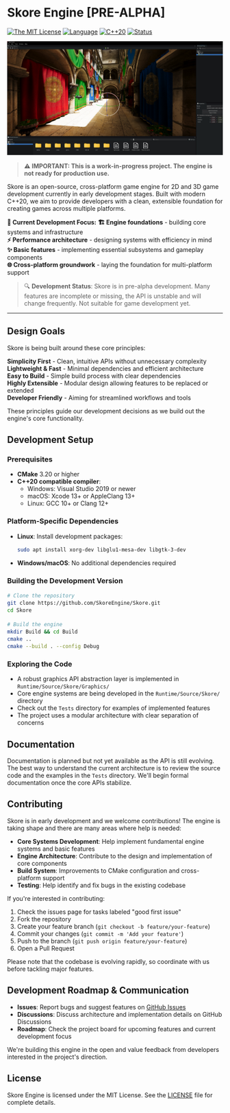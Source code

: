 # Skore Engine [PRE-ALPHA]

[![The MIT License][license-image]][license-url]
[![Language](https://img.shields.io/badge/language-C++-blue.svg)](https://isocpp.org/)
[![C++20](https://img.shields.io/badge/C%2B%2B-20-brightgreen.svg)](https://en.cppreference.com/w/cpp/20)
[![Status](https://img.shields.io/badge/status-pre--alpha-red.svg)]()

[license-image]: https://img.shields.io/badge/License-MIT-yellow.svg
[license-url]: https://opensource.org/licenses/MIT

![Scene](Content/Images/Sponza.png)

> **⚠️ IMPORTANT: This is a work-in-progress project. The engine is not ready for production use.**

Skore is an open-source, cross-platform game engine for 2D and 3D game development currently in early development stages. Built with modern C++20, we aim to provide developers with a clean, extensible foundation for creating games across multiple platforms.

**🚧 Current Development Focus:**
**🏗️ Engine foundations** - building core systems and infrastructure  
**⚡ Performance architecture** - designing systems with efficiency in mind  
**✨ Basic features** - implementing essential subsystems and gameplay components  
**🌐 Cross-platform groundwork** - laying the foundation for multi-platform support  

> 🔍 **Development Status**: Skore is in pre-alpha development. Many features are incomplete or missing, the API is unstable and will change frequently. Not suitable for game development yet.

---

## Design Goals

Skore is being built around these core principles:

**Simplicity First** - Clean, intuitive APIs without unnecessary complexity  
**Lightweight & Fast** - Minimal dependencies and efficient architecture  
**Easy to Build** - Simple build process with clear dependencies  
**Highly Extensible** - Modular design allowing features to be replaced or extended  
**Developer Friendly** - Aiming for streamlined workflows and tools

These principles guide our development decisions as we build out the engine's core functionality.

## Development Setup

### Prerequisites

- **CMake** 3.20 or higher
- **C++20 compatible compiler**:
  - Windows: Visual Studio 2019 or newer
  - macOS: Xcode 13+ or AppleClang 13+
  - Linux: GCC 10+ or Clang 12+

### Platform-Specific Dependencies

- **Linux**: Install development packages:
  ```bash
  sudo apt install xorg-dev libglu1-mesa-dev libgtk-3-dev
  ```
- **Windows/macOS**: No additional dependencies required

### Building the Development Version

```bash
# Clone the repository
git clone https://github.com/SkoreEngine/Skore.git
cd Skore

# Build the engine
mkdir Build && cd Build
cmake ..
cmake --build . --config Debug
```

### Exploring the Code

- A robust graphics API abstraction layer is implemented in `Runtime/Source/Skore/Graphics/`
- Core engine systems are being developed in the `Runtime/Source/Skore/` directory
- Check out the `Tests` directory for examples of implemented features
- The project uses a modular architecture with clear separation of concerns

## Documentation

Documentation is planned but not yet available as the API is still evolving. The best way to understand the current architecture is to review the source code and the examples in the `Tests` directory. We'll begin formal documentation once the core APIs stabilize.

## Contributing

Skore is in early development and we welcome contributions! The engine is taking shape and there are many areas where help is needed:

- **Core Systems Development**: Help implement fundamental engine systems and basic features
- **Engine Architecture**: Contribute to the design and implementation of core components
- **Build System**: Improvements to CMake configuration and cross-platform support
- **Testing**: Help identify and fix bugs in the existing codebase

If you're interested in contributing:

1. Check the issues page for tasks labeled "good first issue"
2. Fork the repository
3. Create your feature branch (`git checkout -b feature/your-feature`)
4. Commit your changes (`git commit -m 'Add your feature'`)
5. Push to the branch (`git push origin feature/your-feature`)
6. Open a Pull Request

Please note that the codebase is evolving rapidly, so coordinate with us before tackling major features.

## Development Roadmap & Communication

- **Issues**: Report bugs and suggest features on [GitHub Issues](https://github.com/SkoreEngine/Skore/issues)
- **Discussions**: Discuss architecture and implementation details on GitHub Discussions
- **Roadmap**: Check the project board for upcoming features and current development focus

We're building this engine in the open and value feedback from developers interested in the project's direction.

## License

Skore Engine is licensed under the MIT License. See the [LICENSE](LICENSE) file for complete details.